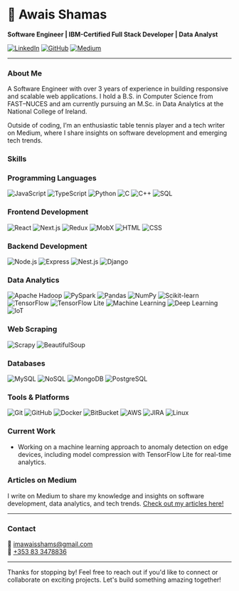 # 👋 Awais Shamas

**Software Engineer | IBM-Certified Full Stack Developer | Data Analyst**

[![LinkedIn](https://img.shields.io/badge/-LinkedIn-blue?style=flat-square&logo=Linkedin&logoColor=white&link=https://linkedin.com/in/awais-shamas)](https://linkedin.com/in/awais-shamas)
[![GitHub](https://img.shields.io/badge/-GitHub-black?style=flat-square&logo=github&logoColor=white&link=https://github.com/Awais-shams)](https://github.com/Awais-shams)
[![Medium](https://img.shields.io/badge/-Medium-black?style=flat-square&logo=medium&logoColor=white&link=https://medium.com/@imawaisshams)](https://medium.com/@imawaisshams)

---

### About Me

A Software Engineer with over 3 years of experience in building responsive and scalable web applications. I hold a B.S. in Computer Science from FAST–NUCES and am currently pursuing an M.Sc. in Data Analytics at the National College of Ireland.


Outside of coding, I’m an enthusiastic table tennis player and a tech writer on Medium, where I share insights on software development and emerging tech trends.

### Skills

### Programming Languages
![JavaScript](https://img.shields.io/badge/-JavaScript-yellow?style=flat-square&logo=javascript)
![TypeScript](https://img.shields.io/badge/-TypeScript-blue?style=flat-square&logo=typescript)
![Python](https://img.shields.io/badge/-Python-blue?style=flat-square&logo=python)
![C](https://img.shields.io/badge/-C-blue?style=flat-square&logo=c)
![C++](https://img.shields.io/badge/-C++-00599C?style=flat-square&logo=c%2B%2B)
![SQL](https://img.shields.io/badge/-SQL-lightgrey?style=flat-square&logo=postgresql)

### Frontend Development
![React](https://img.shields.io/badge/-React-blue?style=flat-square&logo=react)
![Next.js](https://img.shields.io/badge/-Next.js-black?style=flat-square&logo=next.js)
![Redux](https://img.shields.io/badge/-Redux-purple?style=flat-square&logo=redux)
![MobX](https://img.shields.io/badge/-MobX-orange?style=flat-square&logo=mobx)
![HTML](https://img.shields.io/badge/-HTML-orange?style=flat-square&logo=html5)
![CSS](https://img.shields.io/badge/-CSS-blue?style=flat-square&logo=css3)

### Backend Development
![Node.js](https://img.shields.io/badge/-Node.js-green?style=flat-square&logo=node.js)
![Express](https://img.shields.io/badge/-Express-black?style=flat-square&logo=express)
![Nest.js](https://img.shields.io/badge/-Nest.js-red?style=flat-square&logo=nestjs)
![Django](https://img.shields.io/badge/-Django-green?style=flat-square&logo=django)

### Data Analytics
![Apache Hadoop](https://img.shields.io/badge/-Apache_Hadoop-yellow?style=flat-square&logo=apache-hadoop)
![PySpark](https://img.shields.io/badge/-PySpark-orange?style=flat-square&logo=apache-spark)
![Pandas](https://img.shields.io/badge/-Pandas-blue?style=flat-square&logo=pandas)
![NumPy](https://img.shields.io/badge/-NumPy-lightblue?style=flat-square&logo=numpy)
![Scikit-learn](https://img.shields.io/badge/-Scikit--learn-orange?style=flat-square&logo=scikit-learn)
![TensorFlow](https://img.shields.io/badge/-TensorFlow-orange?style=flat-square&logo=tensorflow)
![TensorFlow Lite](https://img.shields.io/badge/-TensorFlow%20Lite-blue?style=flat-square&logo=tensorflow)
![Machine Learning](https://img.shields.io/badge/-Machine%20Learning-lightgrey?style=flat-square&logo=python)
![Deep Learning](https://img.shields.io/badge/-Deep%20Learning-darkblue?style=flat-square&logo=deeplearning)
![IoT](https://img.shields.io/badge/-IoT-blue?style=flat-square&logo=internet-of-things)

### Web Scraping
![Scrapy](https://img.shields.io/badge/-Scrapy-green?style=flat-square&logo=scrapy)
![BeautifulSoup](https://img.shields.io/badge/-BeautifulSoup-brightgreen?style=flat-square)

### Databases
![MySQL](https://img.shields.io/badge/-MySQL-blue?style=flat-square&logo=mysql)
![NoSQL](https://img.shields.io/badge/-NoSQL-orange?style=flat-square)
![MongoDB](https://img.shields.io/badge/-MongoDB-green?style=flat-square&logo=mongodb)
![PostgreSQL](https://img.shields.io/badge/-PostgreSQL-blue?style=flat-square&logo=postgresql)

### Tools & Platforms
![Git](https://img.shields.io/badge/-Git-black?style=flat-square&logo=git)
![GitHub](https://img.shields.io/badge/-GitHub-black?style=flat-square&logo=github)
![Docker](https://img.shields.io/badge/-Docker-blue?style=flat-square&logo=docker)
![BitBucket](https://img.shields.io/badge/-BitBucket-blue?style=flat-square&logo=bitbucket)
![AWS](https://img.shields.io/badge/-AWS-orange?style=flat-square&logo=amazon-aws)
![JIRA](https://img.shields.io/badge/-JIRA-blue?style=flat-square&logo=jira)
![Linux](https://img.shields.io/badge/-Linux-black?style=flat-square&logo=linux)


### Current Work
- Working on a machine learning approach to anomaly detection on edge devices, including model compression with TensorFlow Lite for real-time analytics.


### Articles on Medium

I write on Medium to share my knowledge and insights on software development, data analytics, and tech trends. [Check out my articles here!](https://medium.com/@imawaisshams)

---

### Contact

📧 [imawaisshams@gmail.com](mailto:imawaisshams@gmail.com)  
📱 [+353 83 3478836](tel:+353833478836)

---

Thanks for stopping by! Feel free to reach out if you'd like to connect or collaborate on exciting projects. Let's build something amazing together!
